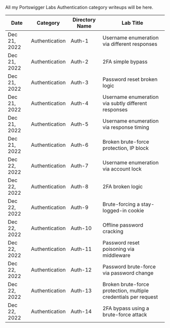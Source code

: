 All my Portswigger Labs Authentication category writeups will be here.

Date	 	  | Category                       | Directory Name | Lab Title
--------------|--------------------------------|----------------|----------------------
Dec 21, 2022  | Authentication                 | Auth-1         | Username enumeration via different responses
Dec 21, 2022  | Authentication                 | Auth-2         | 2FA simple bypass
Dec 21, 2022  | Authentication                 | Auth-3         | Password reset broken logic
Dec 21, 2022  | Authentication                 | Auth-4         | Username enumeration via subtly different responses
Dec 21, 2022  | Authentication                 | Auth-5         | Username enumeration via response timing
Dec 21, 2022  | Authentication                 | Auth-6         | Broken brute-force protection, IP block
Dec 22, 2022  | Authentication                 | Auth-7         | Username enumeration via account lock
Dec 22, 2022  | Authentication                 | Auth-8         | 2FA broken logic
Dec 22, 2022  | Authentication                 | Auth-9         | Brute-forcing a stay-logged-in cookie
Dec 22, 2022  | Authentication                 | Auth-10        | Offline password cracking
Dec 22, 2022  | Authentication                 | Auth-11        | Password reset poisoning via middleware
Dec 22, 2022  | Authentication                 | Auth-12        | Password brute-force via password change
Dec 22, 2022  | Authentication                 | Auth-13        | Broken brute-force protection, multiple credentials per request
Dec 22, 2022  | Authentication                 | Auth-14        | 2FA bypass using a brute-force attack